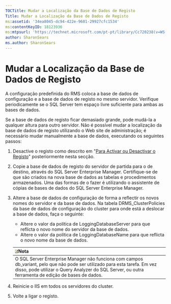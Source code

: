 ```yaml
---
TOCTitle: Mudar a Localização da Base de Dados de Registo
Title: Mudar a Localização da Base de Dados de Registo
ms:assetid: '34ea8045-dc94-422e-9601-29927cfc1534'
ms:contentKeyID: 18123936
ms:mtpsurl: 'https://technet.microsoft.com/pt-pt/library/Cc720238(v=WS.10)'
author: SharonSears
ms.author: SharonSears
---
```


Mudar a Localização da Base de Dados de Registo
===============================================

A configuração predefinida do RMS coloca a base de dados de configuração e a base de dados de registo no mesmo servidor. Verifique periodicamente se o SQL Server tem espaço livre suficiente para ambas as bases de dados.

Se a base de dados de registo ficar demasiado grande, pode mudá-la a qualquer altura para outro servidor. Não é possível mudar a localização da base de dados de registo utilizando o Web site de administração; é necessário mudar manualmente a base de dados, executando os seguintes passos:

1.  Desactive o registo como descrito em "[Para Activar ou Desactivar o Registo](https://technet.microsoft.com/8e672f95-566f-4070-9a2a-2f70f087148f)" posteriormente nesta secção.
2.  Copie a base de dados de registo do servidor de partida para o de destino, através do SQL Server Enterprise Manager. Certifique-se de que são criados na nova base de dados as tabelas e procedimentos armazenados. Uma das formas de o fazer é utilizando o assistente de cópias de bases de dados do SQL Server Enterprise Manager.
3.  Altere a base de dados de configuração de forma a reflectir os novos nomes do servidor e da base de dados. Na tabela DRMS\_ClusterPolicies da base de dados de configuração do cluster para onde está a deslocar a base de dados, faça o seguinte:
    -   Altere o valor da política de LoggingDatabaseServer para que reflicta o novo nome do servidor da base de dados.
    -   Altere o valor da política de LoggingDatabaseName para que reflicta o novo nome da base de dados.

    | ![](/security-updates/images/Cc720238.note(WS.10).gif)Nota                                                                                                                                                               |
    |-------------------------------------------------------------------------------------------------------------------------------------------------------------------------------------------------------------------------------------|
    | O SQL Server Enterprise Manager não funciona com campos db\_variant, pelo que não pode ser utilizado para esta tarefa. Em vez disso, pode utilizar o Query Analyzer do SQL Server, ou outra ferramenta de edição de bases de dados. |

4.  Reinicie o IIS em todos os servidores do cluster.
5.  Volte a ligar o registo.
